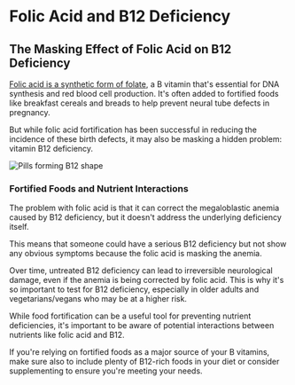 # Folic Acid and B12 Deficiency

## **The Masking Effect of Folic Acid on B12 Deficiency**

[Folic acid is a synthetic form of folate](https://www.drberg.com/blog/avoid-folic-acid-and-take-folate-as-methyl-folate), a B vitamin that's essential for DNA synthesis and red blood cell production. It's often added to fortified foods like breakfast cereals and breads to help prevent neural tube defects in pregnancy.

But while folic acid fortification has been successful in reducing the incidence of these birth defects, it may also be masking a hidden problem: vitamin B12 deficiency.

![Pills forming B12 shape](https://drberg-dam.imgix.net/others/yellow-pills-forming-shape-b12-alphabet-0.jpg?w=992&auto=compress,format)

### **Fortified Foods and Nutrient Interactions**

The problem with folic acid is that it can correct the megaloblastic anemia caused by B12 deficiency, but it doesn't address the underlying deficiency itself.

This means that someone could have a serious B12 deficiency but not show any obvious symptoms because the folic acid is masking the anemia.

Over time, untreated B12 deficiency can lead to irreversible neurological damage, even if the anemia is being corrected by folic acid. This is why it's so important to test for B12 deficiency, especially in older adults and vegetarians/vegans who may be at a higher risk.

While food fortification can be a useful tool for preventing nutrient deficiencies, it's important to be aware of potential interactions between nutrients like folic acid and B12.

If you're relying on fortified foods as a major source of your B vitamins, make sure also to include plenty of B12-rich foods in your diet or consider supplementing to ensure you're meeting your needs.